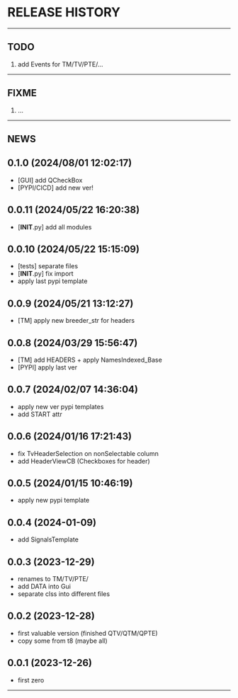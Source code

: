 # RELEASE HISTORY

********************************************************************************
## TODO
1. add Events for TM/TV/PTE/...  

********************************************************************************
## FIXME
1. ...  

********************************************************************************
## NEWS

0.1.0 (2024/08/01 12:02:17)
------------------------------
- [GUI] add QCheckBox  
- [PYPI/CICD] add new ver!  

0.0.11 (2024/05/22 16:20:38)
------------------------------
- [__INIT__.py] add all modules  

0.0.10 (2024/05/22 15:15:09)
------------------------------
- [tests] separate files  
- [__INIT__.py] fix import  
- apply last pypi template  

0.0.9 (2024/05/21 13:12:27)
------------------------------
- [TM] apply new breeder_str for headers  

0.0.8 (2024/03/29 15:56:47)
------------------------------
- [TM] add HEADERS + apply NamesIndexed_Base  
- [PYPI] apply last ver  

0.0.7 (2024/02/07 14:36:04)
------------------------------
- apply new ver pypi templates  
- add START attr  

0.0.6 (2024/01/16 17:21:43)
------------------------------
- fix TvHeaderSelection on nonSelectable column  
- add HeaderViewCB (Checkboxes for header)  

0.0.5 (2024/01/15 10:46:19)
------------------------------
- apply new pypi template  

0.0.4 (2024-01-09)
-------------------
- add SignalsTemplate 

0.0.3 (2023-12-29)
-------------------
- renames to TM/TV/PTE/
- add DATA into Gui
- separate clss into different files

0.0.2 (2023-12-28)
-------------------
- first valuable version (finished QTV/QTM/QPTE)
- copy some from t8 (maybe all)

0.0.1 (2023-12-26)
-------------------
- first zero

********************************************************************************
